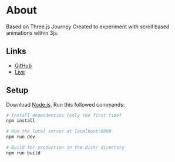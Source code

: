 # About 
Based on Three.js Journey
Created to experiment with scroll based animations within 3js.

## Links

- [GitHub](https://github.com/Andriotis-Dimitris/Scroll-Based-Animation)
- [Live](https://scroll-based-animation-andriotis-dimitris-projects.vercel.app/)

## Setup
Download [Node.js](https://nodejs.org/en/download/).
Run this followed commands:

``` bash
# Install dependencies (only the first time)
npm install

# Run the local server at localhost:8080
npm run dev

# Build for production in the dist/ directory
npm run build
```
